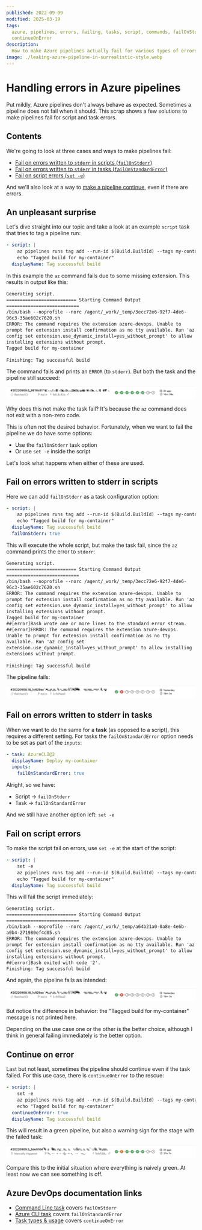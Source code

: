 ```yaml
---
published: 2022-09-09
modified: 2025-03-19
tags:
  azure, pipelines, errors, failing, tasks, script, commands, failOnStderr,
  continueOnError
description:
  How to make Azure pipelines actually fail for various types of errors
image: ./leaking-azure-pipeline-in-surrealistic-style.webp
---
```


# Handling errors in Azure pipelines

Put mildly, Azure pipelines don't always behave as expected. Sometimes a
pipeline does not fail when it should. This scrap shows a few solutions to make
pipelines fail for script and task errors.

## Contents

We're going to look at three cases and ways to make pipelines fail:

- [Fail on errors written to `stderr` in scripts (`failOnStderr`)](#fail-on-errors-written-to-stderr-in-scripts)
- [Fail on errors written to `stderr` in tasks (`failOnStandardError`)](#fail-on-errors-written-to-stderr-in-tasks)
- [Fail on script errors (`set -e`)](#fail-on-script-errors)

And we'll also look at a way to [make a pipeline continue](#continue-on-error),
even if there are errors.

## An unpleasant surprise

Let's dive straight into our topic and take a look at an example `script` task
that tries to tag a pipeline run:

```yaml
- script: |
    az pipelines runs tag add --run-id $(Build.BuildId) --tags my-container
    echo "Tagged build for my-container"
  displayName: Tag successful build
```

In this example the `az` command fails due to some missing extension. This
results in output like this:

```
Generating script.
========================== Starting Command Output ===========================
/bin/bash --noprofile --norc /agent/_work/_temp/3ecc72e6-92f7-4de6-96c3-35ae602c7620.sh
ERROR: The command requires the extension azure-devops. Unable to prompt for extension install confirmation as no tty available. Run 'az config set extension.use_dynamic_install=yes_without_prompt' to allow installing extensions without prompt.
Tagged build for my-container

Finishing: Tag successful build
```

The command fails and prints an `ERROR` (to `stderr`). But both the task and the
pipeline still succeed:

![pipeline success][1]

Why does this not make the task fail? It's because the `az` command does not
exit with a non-zero code.

This is often not the desired behavior. Fortunately, when we want to fail the
pipeline we do have some options:

- Use the `failOnStderr` task option
- Or use `set -e` inside the script

Let's look what happens when either of these are used.

## Fail on errors written to stderr in scripts

Here we can add `failOnStderr` as a task configuration option:

```yaml
- script: |
    az pipelines runs tag add --run-id $(Build.BuildId) --tags my-container
    echo "Tagged build for my-container"
  displayName: Tag successful build
  failOnStderr: true
```

This will execute the whole script, but make the task fail, since the `az`
command prints the error to `stderr`:

```
Generating script.
========================== Starting Command Output ===========================
/bin/bash --noprofile --norc /agent/_work/_temp/3ecc72e6-92f7-4de6-96c3-35ae602c7620.sh
ERROR: The command requires the extension azure-devops. Unable to prompt for extension install confirmation as no tty available. Run 'az config set extension.use_dynamic_install=yes_without_prompt' to allow installing extensions without prompt.
Tagged build for my-container
##[error]Bash wrote one or more lines to the standard error stream.
##[error]ERROR: The command requires the extension azure-devops. Unable to prompt for extension install confirmation as no tty available. Run 'az config set extension.use_dynamic_install=yes_without_prompt' to allow installing extensions without prompt.

Finishing: Tag successful build
```

The pipeline fails:

![pipeline failed][2]

## Fail on errors written to stderr in tasks

When we want to do the same for a **task** (as opposed to a script), this
requires a different setting. For tasks the `failOnStandardError` option needs
to be set as part of the `inputs`:

```yaml
- task: AzureCLI@2
  displayName: Deploy my-container
  inputs:
    failOnStandardError: true
```

Alright, so we have:

- Script → `failOnStderr`
- Task → `failOnStandardError`

And we still have another option left: `set -e`

## Fail on script errors

To make the script fail on errors, use `set -e` at the start of the script:

```yaml
- script: |
    set -e
    az pipelines runs tag add --run-id $(Build.BuildId) --tags my-container
    echo "Tagged build for my-container"
  displayName: Tag successful build
```

This will fail the script immediately:

```
Generating script.
========================== Starting Command Output ===========================
/bin/bash --noprofile --norc /agent/_work/_temp/a64b21a0-0a8e-4e6b-a0b4-271980ef4d05.sh
ERROR: The command requires the extension azure-devops. Unable to prompt for extension install confirmation as no tty available. Run 'az config set extension.use_dynamic_install=yes_without_prompt' to allow installing extensions without prompt.
##[error]Bash exited with code '2'.
Finishing: Tag successful build
```

And again, the pipeline fails as intended:

![pipeline failed][2]

But notice the difference in behavior: the "Tagged build for my-container"
message is not printed here.

Depending on the use case one or the other is the better choice, although I
think in general failing immediately is the better option.

## Continue on error

Last but not least, sometimes the pipeline should continue even if the task
failed. For this use case, there is `continueOnError` to the rescue:

```yaml
- script: |
    set -e
    az pipelines runs tag add --run-id $(Build.BuildId) --tags my-container
    echo "Tagged build for my-container"
  continueOnError: true
  displayName: Tag successful build
```

This will result in a green pipeline, but also a warning sign for the stage with
the failed task:

![pipeline warning][3]

Compare this to the initial situation where everything is naively green. At
least now we can see something is off.

## Azure DevOps documentation links

- [Command Line task][4] covers `failOnStderr`
- [Azure CLI task][5] covers `failOnStandardError`
- [Task types & usage][6] covers `continueOnError`

[1]: ./pipeline-success.webp
[2]: ./pipeline-failed.webp
[3]: ./pipeline-warning.webp
[4]:
  https://learn.microsoft.com/en-us/azure/devops/pipelines/tasks/utility/command-line
[5]:
  https://learn.microsoft.com/en-us/azure/devops/pipelines/tasks/deploy/azure-cli
[6]: https://learn.microsoft.com/en-us/azure/devops/pipelines/process/tasks
